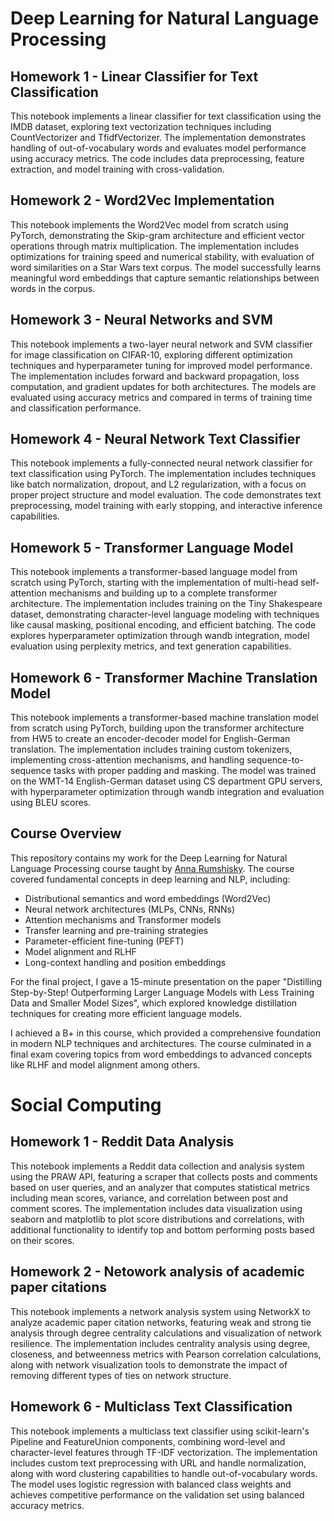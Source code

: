 # Deep Learning for Natural Language Processing 

## Homework 1 - Linear Classifier for Text Classification

This notebook implements a linear classifier for text classification using the IMDB dataset, exploring text vectorization techniques including CountVectorizer and TfidfVectorizer. The implementation demonstrates handling of out-of-vocabulary words and evaluates model performance using accuracy metrics. The code includes data preprocessing, feature extraction, and model training with cross-validation.

## Homework 2 - Word2Vec Implementation

This notebook implements the Word2Vec model from scratch using PyTorch, demonstrating the Skip-gram architecture and efficient vector operations through matrix multiplication. The implementation includes optimizations for training speed and numerical stability, with evaluation of word similarities on a Star Wars text corpus. The model successfully learns meaningful word embeddings that capture semantic relationships between words in the corpus.

## Homework 3 - Neural Networks and SVM

This notebook implements a two-layer neural network and SVM classifier for image classification on CIFAR-10, exploring different optimization techniques and hyperparameter tuning for improved model performance. The implementation includes forward and backward propagation, loss computation, and gradient updates for both architectures. The models are evaluated using accuracy metrics and compared in terms of training time and classification performance.

## Homework 4 - Neural Network Text Classifier

This notebook implements a fully-connected neural network classifier for text classification using PyTorch. The implementation includes techniques like batch normalization, dropout, and L2 regularization, with a focus on proper project structure and model evaluation. The code demonstrates text preprocessing, model training with early stopping, and interactive inference capabilities.

## Homework 5 - Transformer Language Model

This notebook implements a transformer-based language model from scratch using PyTorch, starting with the implementation of multi-head self-attention mechanisms and building up to a complete transformer architecture. The implementation includes training on the Tiny Shakespeare dataset, demonstrating character-level language modeling with techniques like causal masking, positional encoding, and efficient batching. The code explores hyperparameter optimization through wandb integration, model evaluation using perplexity metrics, and text generation capabilities.

## Homework 6 - Transformer Machine Translation Model

This notebook implements a transformer-based machine translation model from scratch using PyTorch, building upon the transformer architecture from HW5 to create an encoder-decoder model for English-German translation. The implementation includes training custom tokenizers, implementing cross-attention mechanisms, and handling sequence-to-sequence tasks with proper padding and masking. The model was trained on the WMT-14 English-German dataset using CS department GPU servers, with hyperparameter optimization through wandb integration and evaluation using BLEU scores.

## Course Overview

This repository contains my work for the Deep Learning for Natural Language Processing course taught by [Anna Rumshisky](https://scholar.google.com/citations?user=_Q1uzVYAAAAJ&hl=en). The course covered fundamental concepts in deep learning and NLP, including:

- Distributional semantics and word embeddings (Word2Vec)
- Neural network architectures (MLPs, CNNs, RNNs)
- Attention mechanisms and Transformer models
- Transfer learning and pre-training strategies
- Parameter-efficient fine-tuning (PEFT)
- Model alignment and RLHF
- Long-context handling and position embeddings

For the final project, I gave a 15-minute presentation on the paper "Distilling Step-by-Step! Outperforming Larger Language Models with Less Training Data and Smaller Model Sizes", which explored knowledge distillation techniques for creating more efficient language models.

I achieved a B+ in this course, which provided a comprehensive foundation in modern NLP techniques and architectures. The course culminated in a final exam covering topics from word embeddings to advanced concepts like RLHF and model alignment among others.

# Social Computing 

## Homework 1 - Reddit Data Analysis

This notebook implements a Reddit data collection and analysis system using the PRAW API, featuring a scraper that collects posts and comments based on user queries, and an analyzer that computes statistical metrics including mean scores, variance, and correlation between post and comment scores. The implementation includes data visualization using seaborn and matplotlib to plot score distributions and correlations, with additional functionality to identify top and bottom performing posts based on their scores.

## Homework 2 - Netowork analysis of academic paper citations

This notebook implements a network analysis system using NetworkX to analyze academic paper citation networks, featuring weak and strong tie analysis through degree centrality calculations and visualization of network resilience. The implementation includes centrality analysis using degree, closeness, and betweenness metrics with Pearson correlation calculations, along with network visualization tools to demonstrate the impact of removing different types of ties on network structure.

## Homework 6 - Multiclass Text Classification

This notebook implements a multiclass text classifier using scikit-learn's Pipeline and FeatureUnion components, combining word-level and character-level features through TF-IDF vectorization. The implementation includes custom text preprocessing with URL and handle normalization, along with word clustering capabilities to handle out-of-vocabulary words. The model uses logistic regression with balanced class weights and achieves competitive performance on the validation set using balanced accuracy metrics.
